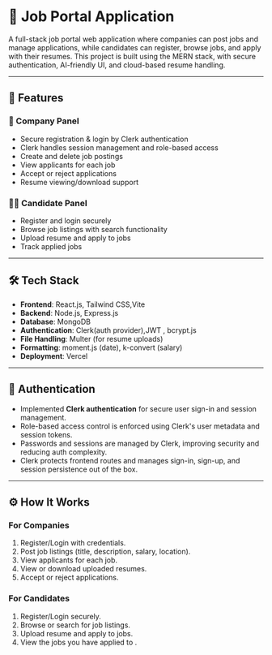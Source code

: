 # 💼 Job Portal Application

A full-stack job portal web application where companies can post jobs and manage applications, while candidates can register, browse jobs, and apply with their resumes. This project is built using the MERN stack, with secure authentication, AI-friendly UI, and cloud-based resume handling.

---

## 🚀 Features

### 🏢 Company Panel
- Secure registration & login by Clerk authentication
- Clerk handles session management and role-based access
- Create and delete job postings
- View applicants for each job
- Accept or reject applications
- Resume viewing/download support

### 👨‍💻 Candidate Panel
- Register and login securely
- Browse job listings with search functionality
- Upload resume and apply to jobs
- Track applied jobs 

---

## 🛠 Tech Stack

- **Frontend**: React.js, Tailwind CSS,Vite 
- **Backend**: Node.js, Express.js  
- **Database**: MongoDB
- **Authentication**: Clerk(auth provider),JWT , bcrypt.js
- **File Handling**: Multer (for resume uploads)   
- **Formatting**: moment.js (date), k-convert (salary)  
- **Deployment**: Vercel 

---

## 🔐 Authentication

- Implemented **Clerk authentication** for secure user sign-in and session management.
- Role-based access control is enforced using Clerk's user metadata and session tokens.
- Passwords and sessions are managed by Clerk, improving security and reducing auth complexity.
- Clerk protects frontend routes and manages sign-in, sign-up, and session persistence out of the box.

---

## ⚙️ How It Works

### For Companies
1. Register/Login with credentials.
2. Post job listings (title, description, salary, location).
3. View applicants for each job.
4. View or download uploaded resumes.
5. Accept or reject applications.

### For Candidates
1. Register/Login securely.
2. Browse or search for job listings.
3. Upload resume and apply to jobs.
4. View the jobs you have applied to .


